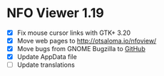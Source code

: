 NFO Viewer 1.19
===============

* [x] Fix mouse cursor links with GTK+ 3.20
* [x] Move web pages to <http://otsaloma.io/nfoview/>
* [x] Move bugs from GNOME Bugzilla to [GitHub][1.19a]
* [x] Update AppData file
* [ ] Update translations

[1.19a]: https://github.com/otsaloma/nfoview/issues
